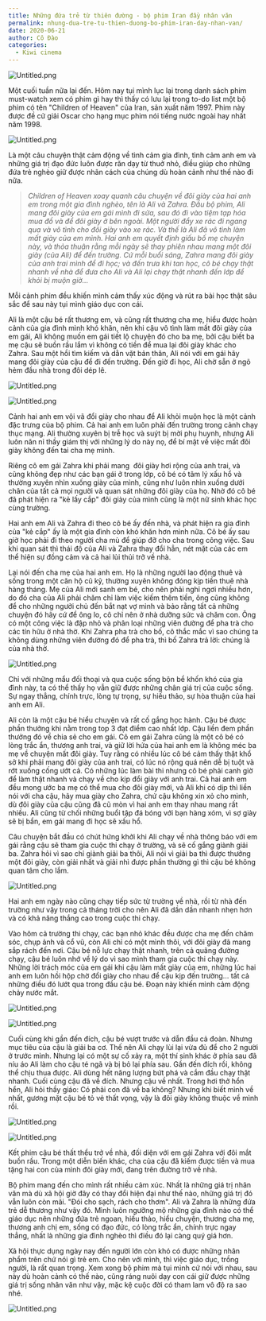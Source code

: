 ```yaml
---
title: Những đứa trẻ từ thiên đường - bộ phim Iran đầy nhân văn
permalink: nhung-dua-tre-tu-thien-duong-bo-phim-iran-day-nhan-van/
date: 2020-06-21
author: Cô Đào
categories:
  - Kiwi cinema
---
```


![Untitled.png](https://prod-files-secure.s3.us-west-2.amazonaws.com/1c35bcdc-42a4-44e8-9d9c-01e2d858c279/3b7a23e4-f22c-4aaf-b0a1-37c9a27e066d/Untitled.png?X-Amz-Algorithm=AWS4-HMAC-SHA256&X-Amz-Content-Sha256=UNSIGNED-PAYLOAD&X-Amz-Credential=AKIAT73L2G45HZZMZUHI%2F20240313%2Fus-west-2%2Fs3%2Faws4_request&X-Amz-Date=20240313T024006Z&X-Amz-Expires=3600&X-Amz-Signature=17c58bc63ce19dc6820c81c384225e63eb4355aab9d3fbfd246767c4f55f9f43&X-Amz-SignedHeaders=host&x-id=GetObject)

Một cuối tuần nữa lại đến. Hôm nay tụi mình lục lại trong danh sách phim must-watch xem có phim gì hay thì thấy có lưu lại trong to-do list một bộ phim có tên "Children of Heaven" của Iran, sản xuất năm 1997. Phim này được đề cử giải Oscar cho hạng mục phim nói tiếng nước ngoài hay nhất năm 1998.

![Untitled.png](https://prod-files-secure.s3.us-west-2.amazonaws.com/1c35bcdc-42a4-44e8-9d9c-01e2d858c279/02b41aec-adb7-4e82-81c1-2c65779a5f39/Untitled.png?X-Amz-Algorithm=AWS4-HMAC-SHA256&X-Amz-Content-Sha256=UNSIGNED-PAYLOAD&X-Amz-Credential=AKIAT73L2G45HZZMZUHI%2F20240313%2Fus-west-2%2Fs3%2Faws4_request&X-Amz-Date=20240313T024006Z&X-Amz-Expires=3600&X-Amz-Signature=3fef6d965a1613383cbdee7cc00ae07ec62a57c585705f666abd053c11c25f9e&X-Amz-SignedHeaders=host&x-id=GetObject)

Là một câu chuyện thật cảm động về tình cảm gia đình, tình cảm anh em và những giá trị đạo đức luôn được răn dạy từ thuở nhỏ, điều giúp cho những đứa trẻ nghèo giữ được nhân cách của chúng dù hoàn cảnh như thế nào đi nữa.

> _Children of Heaven xoay quanh câu chuyện về đôi giày của hai anh em trong một gia đình nghèo, tên là Ali và Zahra. Đầu bộ phim, Ali mang đôi giày của em gái mình đi sửa, sau đó đi vào tiệm tạp hóa mua đồ và để đôi giày ở bên ngoài. Một người đẩy xe rác đi ngang qua và vô tình cho đôi giày vào xe rác. Và thế là Ali đã vô tình làm mất giày của em mình. Hai anh em quyết định giấu bố mẹ chuyện này, và thỏa thuận rằng mỗi ngày sẽ thay phiên nhau mang một đôi giày (của Ali) để đến trường. Cứ mỗi buổi sáng, Zahra mang đôi giày của anh trai mình để đi học; và đến trưa khi tan học, cô bé chạy thật nhanh về nhà để đưa cho Ali và Ali lại chạy thật nhanh đến lớp để khỏi bị muộn giờ…_

Mỗi cảnh phim đều khiến mình cảm thấy xúc động và rút ra bài học thật sâu sắc để sau này tụi mình giáo dục con cái.

Ali là một cậu bé rất thương em, và cũng rất thương cha mẹ, hiểu được hoàn cảnh của gia đình mình khó khăn, nên khi cậu vô tình làm mất đôi giày của em gái, Ali không muốn em gái tiết lộ chuyện đó cho ba mẹ, bởi cậu biết ba mẹ cậu sẽ buồn rầu lắm vì không có tiền để mua lại đôi giày khác cho Zahra. Sau một hồi tìm kiếm và dằn vặt bản thân, Ali nói với em gái hãy mang đôi giày của cậu để đi đến trường. Đến giờ đi học, Ali chờ sẵn ở ngõ hẻm đầu nhà trong đôi dép lê.

![Untitled.png](https://prod-files-secure.s3.us-west-2.amazonaws.com/1c35bcdc-42a4-44e8-9d9c-01e2d858c279/c951c28e-1310-40ee-a106-d93c62f658de/Untitled.png?X-Amz-Algorithm=AWS4-HMAC-SHA256&X-Amz-Content-Sha256=UNSIGNED-PAYLOAD&X-Amz-Credential=AKIAT73L2G45HZZMZUHI%2F20240313%2Fus-west-2%2Fs3%2Faws4_request&X-Amz-Date=20240313T024006Z&X-Amz-Expires=3600&X-Amz-Signature=5a35ec76d0ddd24e24576489826fa58e456ac1ffcf131fe98d941b8b02caf11d&X-Amz-SignedHeaders=host&x-id=GetObject)

![Untitled.png](https://prod-files-secure.s3.us-west-2.amazonaws.com/1c35bcdc-42a4-44e8-9d9c-01e2d858c279/4e73f4e0-a4d9-4fbf-b399-4ac266f7fb11/Untitled.png?X-Amz-Algorithm=AWS4-HMAC-SHA256&X-Amz-Content-Sha256=UNSIGNED-PAYLOAD&X-Amz-Credential=AKIAT73L2G45HZZMZUHI%2F20240313%2Fus-west-2%2Fs3%2Faws4_request&X-Amz-Date=20240313T024006Z&X-Amz-Expires=3600&X-Amz-Signature=d1b237c9d8c3b6c8e4b94be1cb413fbcc4c0f56564add28e538258d234548472&X-Amz-SignedHeaders=host&x-id=GetObject)

Cảnh hai anh em vội vã đổi giày cho nhau để Ali khỏi muộn học là một cảnh đặc trưng của bộ phim. Cả hai anh em luôn phải đến trường trong cảnh chạy thục mạng. Ali thường xuyên bị trễ học và suýt bị mời phụ huynh, nhưng Ali luôn năn nỉ thầy giám thị với những lý do này nọ, để bí mật về việc mất đôi giày không đến tai cha mẹ mình.

Riêng cô em gái Zahra khi phải mang  đôi giày hơi rộng của anh trai, và cũng không đẹp như các bạn gái ở trong lớp, cô bé có tâm lý xấu hổ và thường xuyên nhìn xuống giày của mình, cũng như luôn nhìn xuống dưới chân của tất cả mọi người và quan sát những đôi giày của họ. Nhờ đó cô bé đã phát hiện ra "kẻ lấy cắp" đôi giày của mình cũng là một nữ sinh khác học cùng trường.

Hai anh em Ali và Zahra đi theo cô bé ấy đến nhà, và phát hiện ra gia đình của "kẻ cắp" ấy là một gia đình còn khó khăn hơn mình nữa. Cô bé ấy sau giờ học phải đi theo người cha mù để giúp đỡ cho cha trong công việc. Sau khi quan sát thì thái độ của Ali và Zahra thay đổi hẳn, nét mặt của các em thể hiện sự đồng cảm và cả hai lủi thủi trở về nhà.

Lại nói đến cha mẹ của hai anh em. Họ là những người lao động thuê và sống trong một căn hộ cũ kỹ, thường xuyên không đóng kịp tiền thuê nhà hàng tháng. Mẹ của Ali mới sanh em bé, cho nên phải nghỉ ngơi nhiều hơn, do đó cha của Ali phải chăm chỉ làm việc kiếm thêm tiền, ông cũng không để cho những ngưởi chủ đến bắt nạt vợ mình và bảo rằng tất cả những chuyện đó hãy cứ để ông lo, cô chỉ nên ở nhà dưỡng sức và chăm con. Ông có một công việc là đập nhỏ và phân loại những viên đường để pha trà cho các tín hữu ở nhà thờ. Khi Zahra pha trà cho bố, cô thắc mắc vì sao chúng ta không dùng những viên đường đó để pha trà, thì bố Zahra trả lời: chúng là của nhà thờ.

![Untitled.png](https://prod-files-secure.s3.us-west-2.amazonaws.com/1c35bcdc-42a4-44e8-9d9c-01e2d858c279/a2011e69-caff-4bff-b90c-6144c089f602/Untitled.png?X-Amz-Algorithm=AWS4-HMAC-SHA256&X-Amz-Content-Sha256=UNSIGNED-PAYLOAD&X-Amz-Credential=AKIAT73L2G45HZZMZUHI%2F20240313%2Fus-west-2%2Fs3%2Faws4_request&X-Amz-Date=20240313T024006Z&X-Amz-Expires=3600&X-Amz-Signature=3b410a61eb6d62375385965947d26a42b9ad060ee977a4f87cf233f5d240535b&X-Amz-SignedHeaders=host&x-id=GetObject)

Chỉ với những mẩu đối thoại và qua cuộc sống bộn bề khốn khó của gia đình này, ta có thể thấy họ vẫn giữ được những chân giá trị của cuộc sống. Sự ngay thẳng, chính trực, lòng tự trọng, sự hiếu thảo, sự hòa thuận của hai anh em Ali.

Ali còn là một cậu bé hiểu chuyện và rất cố gắng học hành. Cậu bé được phần thưởng khi nằm trong top 3 đạt điểm cao nhất lớp. Cậu liền đem phần thưởng đó về chia sẻ cho em gái. Cô em gái Zahra cũng là một cô bé có lòng trắc ẩn, thương anh trai, và giữ lời hứa của hai anh em là không méc ba mẹ về chuyện mất đôi giày. Tuy rằng có nhiều lúc cô bé cảm thấy thật khổ sở khi phải mang đôi giày của anh trai, có lúc nó rộng quá nên dễ bị tuột và rớt xuống cống ướt cả. Có những lúc làm bài thi nhưng cô bé phải canh giờ để làm thật nhanh và chạy về cho kịp đổi giày với anh trai. Cả hai anh em đều mong ước ba mẹ có thể mua cho đôi giày mới, và Ali khi có dịp thì liền nói với cha cậu, hãy mua giày cho Zahra, chứ cậu không xin xỏ cho mình, dù đôi giày của cậu cũng đã cũ mòn vì hai anh em thay nhau mang rất nhiều. Ali cũng từ chối những buổi tập đá bóng với bạn hàng xóm, vì sợ giày sẽ bị bẩn, em gái mang đi học sẽ xấu hổ.

Câu chuyện bắt đầu có chút hứng khởi khi Ali chạy về nhà thông báo với em gái rằng cậu sẽ tham gia cuộc thi chạy ở trường, và sẽ cố gắng giành giải ba. Zahra hỏi vì sao chỉ giành giải ba thôi, Ali nói vì giải ba thì được thưởng một đôi giày, còn giải nhất và giải nhì được phần thường gì thì cậu bé không quan tâm cho lắm.

![Untitled.png](https://prod-files-secure.s3.us-west-2.amazonaws.com/1c35bcdc-42a4-44e8-9d9c-01e2d858c279/a247633e-8a76-4b2e-9123-91809ef23f6d/Untitled.png?X-Amz-Algorithm=AWS4-HMAC-SHA256&X-Amz-Content-Sha256=UNSIGNED-PAYLOAD&X-Amz-Credential=AKIAT73L2G45HZZMZUHI%2F20240313%2Fus-west-2%2Fs3%2Faws4_request&X-Amz-Date=20240313T024006Z&X-Amz-Expires=3600&X-Amz-Signature=fb8cdb300ad6213ec626ac1dccf249ef16be26e963ed63db3295b0f9555a7572&X-Amz-SignedHeaders=host&x-id=GetObject)

Hai anh em ngày nào cũng chạy tiếp sức từ trường về nhà, rồi từ nhà đến trường như vậy trong cả tháng trời cho nên Ali đã dần dần nhanh nhẹn hơn và có khả năng thắng cao trong cuộc thi chạy.

Vào hôm cả trường thi chạy, các bạn nhỏ khác đều được cha mẹ đến chăm sóc, chụp ảnh và cổ vũ, còn Ali chỉ có một mình thôi, với đôi giày đã mang sắp rách đến nơi. Cậu bé nỗ lực chạy thật nhanh, trên cả quãng đường chạy, cậu bé luôn nhớ về lý do vì sao mình tham gia cuộc thi chạy này. Những lời trách móc của em gái khi cậu làm mất giày của em, những lúc hai anh em luôn hồi hộp chờ đổi giày cho nhau để cậu kịp đến trường... tất cả những điều đó lướt qua trong đầu cậu bé. Đoạn này khiến mình cảm động chảy nước mắt.

![Untitled.png](https://prod-files-secure.s3.us-west-2.amazonaws.com/1c35bcdc-42a4-44e8-9d9c-01e2d858c279/2187e5ed-51ac-46c2-b806-de0055f7e8b4/Untitled.png?X-Amz-Algorithm=AWS4-HMAC-SHA256&X-Amz-Content-Sha256=UNSIGNED-PAYLOAD&X-Amz-Credential=AKIAT73L2G45HZZMZUHI%2F20240313%2Fus-west-2%2Fs3%2Faws4_request&X-Amz-Date=20240313T024006Z&X-Amz-Expires=3600&X-Amz-Signature=df567133c1b2634514eeacafe2f95bbe07c5286e30521df3c9580fa9c19361e4&X-Amz-SignedHeaders=host&x-id=GetObject)

![Untitled.png](https://prod-files-secure.s3.us-west-2.amazonaws.com/1c35bcdc-42a4-44e8-9d9c-01e2d858c279/28dce4e6-6089-4d9a-89b7-69717e1faccc/Untitled.png?X-Amz-Algorithm=AWS4-HMAC-SHA256&X-Amz-Content-Sha256=UNSIGNED-PAYLOAD&X-Amz-Credential=AKIAT73L2G45HZZMZUHI%2F20240313%2Fus-west-2%2Fs3%2Faws4_request&X-Amz-Date=20240313T024006Z&X-Amz-Expires=3600&X-Amz-Signature=918eff77872e54f0934bc774776d4fe400e4d9ce4abda74e2f79f295209683bc&X-Amz-SignedHeaders=host&x-id=GetObject)

Cuối cùng khi gần đến đích, cậu bé vượt trước và dẫn đầu cả đoàn. Nhưng mục tiêu của cậu là giải ba cơ. Thế nên Ali chạy lùi lại vừa đủ để cho 2 người ở trước mình. Nhưng lại có một sự cố xảy ra, một thí sinh khác ở phía sau đã níu áo Ali làm cho cậu té ngã và bị bỏ lại phía sau. Gần đến đích rồi, không thể chịu thua được. Ali dùng hết năng lượng bứt phá và cắm đầu chạy thật nhanh. Cuối cùng cậu đã về đích. Nhưng cậu về nhất. Trong hơi thở hổn hển, Ali hỏi thầy giáo: Có phải con đã về ba không? Nhưng khi biết mình về nhất, gương mặt cậu bé tỏ vẻ thất vọng, vậy là đôi giày không thuộc về mình rồi.

![Untitled.png](https://prod-files-secure.s3.us-west-2.amazonaws.com/1c35bcdc-42a4-44e8-9d9c-01e2d858c279/f16e882c-d572-49ec-ae2e-056809c216dc/Untitled.png?X-Amz-Algorithm=AWS4-HMAC-SHA256&X-Amz-Content-Sha256=UNSIGNED-PAYLOAD&X-Amz-Credential=AKIAT73L2G45HZZMZUHI%2F20240313%2Fus-west-2%2Fs3%2Faws4_request&X-Amz-Date=20240313T024006Z&X-Amz-Expires=3600&X-Amz-Signature=207fb664585e5d0eca0dd1331dd204cd1611d00fee4f55a571649753dfa42b69&X-Amz-SignedHeaders=host&x-id=GetObject)

![Untitled.png](https://prod-files-secure.s3.us-west-2.amazonaws.com/1c35bcdc-42a4-44e8-9d9c-01e2d858c279/2c6ca2c7-8ff4-495d-ae41-f40db5c71ae1/Untitled.png?X-Amz-Algorithm=AWS4-HMAC-SHA256&X-Amz-Content-Sha256=UNSIGNED-PAYLOAD&X-Amz-Credential=AKIAT73L2G45HZZMZUHI%2F20240313%2Fus-west-2%2Fs3%2Faws4_request&X-Amz-Date=20240313T024006Z&X-Amz-Expires=3600&X-Amz-Signature=54d1349f3e187e37928f11fb891da9eb8a22d52d6efd4c59343ecd93eb6d9757&X-Amz-SignedHeaders=host&x-id=GetObject)

Kết phim cậu bé thất thểu trở về nhà, đối diện với em gái Zahra với đôi mắt buồn rầu. Trong một diễn biến khác, cha của cậu đã kiếm được tiền và mua tặng hai con của mình đôi giày mới, đang trên đường trở về nhà.

Bộ phim mang đến cho mình rất nhiều cảm xúc. Nhất là những giá trị nhân văn mà dù xã hội giờ đây có thay đổi hiện đại như thế nào, những giá trị đó vẫn luôn còn mãi. "Đói cho sạch, rách cho thơm". Ali và Zahra là những đứa trẻ dễ thương như vậy đó. Mình luôn ngưỡng mộ những gia đình nào có thể giáo dục nên những đứa trẻ ngoan, hiếu thảo, hiểu chuyện, thương cha mẹ, thương anh chị em, sống có đạo đức, có lòng trắc ẩn, chính trực ngay thẳng, nhất là những gia đình nghèo thì điều đó lại càng quý giá hơn.

Xã hội thực dụng ngày nay đến người lớn còn khó có được những nhân phẩm trên chứ nói gì trẻ em. Cho nên với mình, thì việc giáo dục, trồng người, là rất quan trọng. Xem xong bộ phim mà tụi mình cứ nói với nhau, sau này dù hoàn cảnh có thế nào, cũng ráng nuôi dạy con cái giữ được những giá trị sống nhân văn như vậy, mặc kệ cuộc đời có tham lam vô độ ra sao nhé.

![Untitled.png](https://prod-files-secure.s3.us-west-2.amazonaws.com/1c35bcdc-42a4-44e8-9d9c-01e2d858c279/782ec212-dc7f-4881-a4bd-634844452013/Untitled.png?X-Amz-Algorithm=AWS4-HMAC-SHA256&X-Amz-Content-Sha256=UNSIGNED-PAYLOAD&X-Amz-Credential=AKIAT73L2G45HZZMZUHI%2F20240313%2Fus-west-2%2Fs3%2Faws4_request&X-Amz-Date=20240313T024006Z&X-Amz-Expires=3600&X-Amz-Signature=601104ac180b2a0c1afc28cdfc466f9c1c2cec130a2383aaa9f099c9e23a4e26&X-Amz-SignedHeaders=host&x-id=GetObject)
